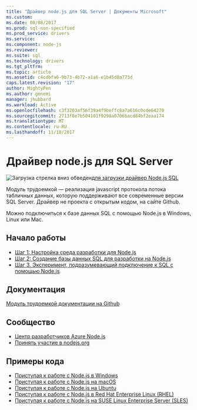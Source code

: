 ```yaml
---
title: "Драйвер node.js для SQL Server | Документы Microsoft"
ms.custom: 
ms.date: 08/08/2017
ms.prod: sql-non-specified
ms.prod_service: drivers
ms.service: 
ms.component: node-js
ms.reviewer: 
ms.suite: sql
ms.technology: drivers
ms.tgt_pltfrm: 
ms.topic: article
ms.assetid: c4cdbfa6-9b73-4b72-a1a6-e1b45d8a773d
caps.latest.revision: "17"
author: MightyPen
ms.author: genemi
manager: jhubbard
ms.workload: Active
ms.openlocfilehash: c3f3203af56f39a4f9beffc8a7a616c0cde64270
ms.sourcegitcommit: 2713f8e7b504101f9298a0706bacd84bf2eaa174
ms.translationtype: MT
ms.contentlocale: ru-RU
ms.lasthandoff: 11/18/2017
---
```

# <a name="nodejs-driver-for-sql-server"></a>Драйвер node.js для SQL Server

![Загрузка стрелка вниз обведен](../../ssdt/media/download.png)[для загрузки драйвер Node.js SQL](../sql-connection-libraries.md#anchor-20-drivers-relational-access)

Модуль трудоемкой — реализация javascript протокола потока табличных данных, которую поддерживают все современные версии SQL Server. Драйвер не проекта с открытым кодом, на сайте Github.  
  
Можно подключиться к базе данных SQL с помощью Node.js в Windows, Linux или Mac.  
  
## <a name="getting-started"></a>Начало работы  
* [Шаг 1: Настройка среда разработки для Node.js](step-1-configure-development-environment-for-node-js-development.md)  
* [Шаг 2: Создание базы данных SQL для разработки на Node.js](step-2-create-a-sql-database-for-node-js-development.md)  
* [Шаг 3. Эксперимент, подразумевающий подключение к SQL с помощью Node.js](step-3-proof-of-concept-connecting-to-sql-using-node-js.md)  
  
## <a name="documentation"></a>Документация  
  
[Модуль трудоемкой документации на Github](http://tediousjs.github.io/tedious/)  
  
## <a name="community"></a>Сообщество  
* [Центр разработчиков Azure Node.js](https://azure.microsoft.com/develop/nodejs/)  
* [Принять участие в nodejs.org](https://nodejs.org/en/get-involved/)

## <a name="code-examples"></a>Примеры кода
* [Приступая к работе с Node.js в Windows](https://www.microsoft.com/sql-server/developer-get-started/node/windows/)
* [Приступая к работе с Node.js на macOS](https://www.microsoft.com/sql-server/developer-get-started/node/mac/)
* [Приступая к работе с Node.js на Ubuntu](https://www.microsoft.com/sql-server/developer-get-started/node/ubuntu/)
* [Приступая к работе с Node.js в Red Hat Enterprise Linux (RHEL)](https://www.microsoft.com/sql-server/developer-get-started/node/rhel/)
* [Приступая к работе с Node.js на SUSE Linux Enterprise Server (SLES)](https://www.microsoft.com/sql-server/developer-get-started/node/sles/)
